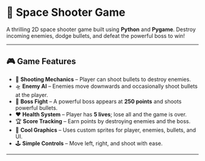 # 🚀 Space Shooter Game

A thrilling 2D space shooter game built using **Python** and **Pygame**. Destroy incoming enemies, dodge bullets, and defeat the powerful boss to win!

---

## 🎮 Game Features

- 🔫 **Shooting Mechanics** – Player can shoot bullets to destroy enemies.
- 🛸 **Enemy AI** – Enemies move downwards and occasionally shoot bullets at the player.
- 👾 **Boss Fight** – A powerful boss appears at **250 points** and shoots powerful bullets.
- ❤️ **Health System** – Player has **5 lives**; lose all and the game is over.
- 🏆 **Score Tracking** – Earn points by destroying enemies and the boss.
- 🎨 **Cool Graphics** – Uses custom sprites for player, enemies, bullets, and UI.
- 🕹️ **Simple Controls** – Move left, right, and shoot with ease.

---

